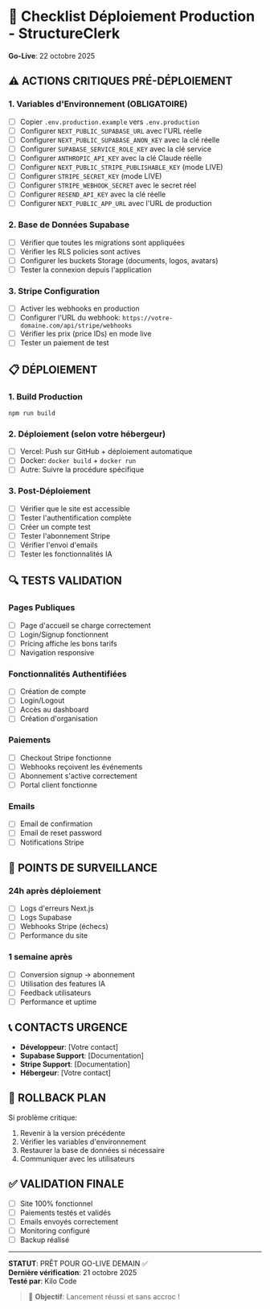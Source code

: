 # 🚀 Checklist Déploiement Production - StructureClerk
**Go-Live**: 22 octobre 2025

## ⚠️ ACTIONS CRITIQUES PRÉ-DÉPLOIEMENT

### 1. Variables d'Environnement (OBLIGATOIRE)
- [ ] Copier `.env.production.example` vers `.env.production`
- [ ] Configurer `NEXT_PUBLIC_SUPABASE_URL` avec l'URL réelle
- [ ] Configurer `NEXT_PUBLIC_SUPABASE_ANON_KEY` avec la clé réelle
- [ ] Configurer `SUPABASE_SERVICE_ROLE_KEY` avec la clé service
- [ ] Configurer `ANTHROPIC_API_KEY` avec la clé Claude réelle
- [ ] Configurer `NEXT_PUBLIC_STRIPE_PUBLISHABLE_KEY` (mode LIVE)
- [ ] Configurer `STRIPE_SECRET_KEY` (mode LIVE)
- [ ] Configurer `STRIPE_WEBHOOK_SECRET` avec le secret réel
- [ ] Configurer `RESEND_API_KEY` avec la clé réelle
- [ ] Configurer `NEXT_PUBLIC_APP_URL` avec l'URL de production

### 2. Base de Données Supabase
- [ ] Vérifier que toutes les migrations sont appliquées
- [ ] Vérifier les RLS policies sont actives
- [ ] Configurer les buckets Storage (documents, logos, avatars)
- [ ] Tester la connexion depuis l'application

### 3. Stripe Configuration
- [ ] Activer les webhooks en production
- [ ] Configurer l'URL du webhook: `https://votre-domaine.com/api/stripe/webhooks`
- [ ] Vérifier les prix (price IDs) en mode live
- [ ] Tester un paiement de test

## 📋 DÉPLOIEMENT

### 1. Build Production
```bash
npm run build
```

### 2. Déploiement (selon votre hébergeur)
- [ ] Vercel: Push sur GitHub + déploiement automatique
- [ ] Docker: `docker build` + `docker run`
- [ ] Autre: Suivre la procédure spécifique

### 3. Post-Déploiement
- [ ] Vérifier que le site est accessible
- [ ] Tester l'authentification complète
- [ ] Créer un compte test
- [ ] Tester l'abonnement Stripe
- [ ] Vérifier l'envoi d'emails
- [ ] Tester les fonctionnalités IA

## 🔍 TESTS VALIDATION

### Pages Publiques
- [ ] Page d'accueil se charge correctement
- [ ] Login/Signup fonctionnent
- [ ] Pricing affiche les bons tarifs
- [ ] Navigation responsive

### Fonctionnalités Authentifiées
- [ ] Création de compte
- [ ] Login/Logout
- [ ] Accès au dashboard
- [ ] Création d'organisation

### Paiements
- [ ] Checkout Stripe fonctionne
- [ ] Webhooks reçoivent les événements
- [ ] Abonnement s'active correctement
- [ ] Portal client fonctionne

### Emails
- [ ] Email de confirmation
- [ ] Email de reset password
- [ ] Notifications Stripe

## 🚨 POINTS DE SURVEILLANCE

### 24h après déploiement
- [ ] Logs d'erreurs Next.js
- [ ] Logs Supabase
- [ ] Webhooks Stripe (échecs)
- [ ] Performance du site

### 1 semaine après
- [ ] Conversion signup → abonnement
- [ ] Utilisation des features IA
- [ ] Feedback utilisateurs
- [ ] Performance et uptime

## 📞 CONTACTS URGENCE

- **Développeur**: [Votre contact]
- **Supabase Support**: [Documentation]
- **Stripe Support**: [Documentation]
- **Hébergeur**: [Votre contact]

## 🔄 ROLLBACK PLAN

Si problème critique:
1. Revenir à la version précédente
2. Vérifier les variables d'environnement
3. Restaurer la base de données si nécessaire
4. Communiquer avec les utilisateurs

## ✅ VALIDATION FINALE

- [ ] Site 100% fonctionnel
- [ ] Paiements testés et validés
- [ ] Emails envoyés correctement
- [ ] Monitoring configuré
- [ ] Backup réalisé

---

**STATUT**: PRÊT POUR GO-LIVE DEMAIN ✅  
**Dernière vérification**: 21 octobre 2025  
**Testé par**: Kilo Code

> 🎯 **Objectif**: Lancement réussi et sans accroc !